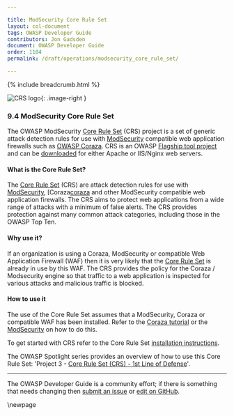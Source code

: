 ```yaml
---

title: ModSecurity Core Rule Set
layout: col-document
tags: OWASP Developer Guide
contributors: Jon Gadsden
document: OWASP Developer Guide
order: 1104
permalink: /draft/operations/modsecurity_core_rule_set/

---
```


{% include breadcrumb.html %}

<style type="text/css">
.image-right {
  height: 180px;
  display: block;
  margin-left: auto;
  margin-right: auto;
  float: right;
}
</style>

![CRS logo](../../../assets/images/logos/crs.png "OWASP CRS"){: .image-right }

### 9.4 ModSecurity Core Rule Set

The OWASP ModSecurity [Core Rule Set][modcrs-project] (CRS) project is a set of generic attack detection rules
for use with [ModSecurity][modsec] compatible web application firewalls such as [OWASP Coraza][coraza].
CRS is an OWASP [Flagship tool project][modcrs-project] and can be [downloaded][modcrs-download]
for either Apache or IIS/Nginx web servers.

#### What is the Core Rule Set?

The [Core Rule Set][modcrs] (CRS) are attack detection rules for use with [ModSecurity][modsec],
[Coraza[coraza] and other ModSecurity compatible web application firewalls.
The CRS aims to protect web applications from a wide range of attacks with a minimum of false alerts.
The CRS provides protection against many common attack categories, including those in the OWASP Top Ten.

#### Why use it?

If an organization is using a Coraza, ModSecurity or compatible Web Application Firewall (WAF)
then it is very likely that the [Core Rule Set][modcrs] is already in use by this WAF.
The CRS provides the policy for the Coraza / Modsecurity engine so that traffic to a web application is inspected
for various attacks and malicious traffic is blocked.

#### How to use it

The use of the Core Rule Set assumes that a ModSecurity, Coraza or compatible WAF has been installed.
Refer to the [Coraza tutorial][coraza-tutorial] or the [ModSecurity][modsec-docs] on how to do this.

To get started with CRS refer to the Core Rule Set [installation instructions][modcrs-download].

The OWASP Spotlight series provides an overview of how to use this Core Rule Set:
'Project 3 - [Core Rule Set (CRS) - 1st Line of Defense][spotlight03]'.

----

The OWASP Developer Guide is a community effort; if there is something that needs changing
then [submit an issue][issue1104] or [edit on GitHub][edit1104].

[coraza]: https://coraza.io/
[coraza-tutorial]: https://coraza.io/docs/tutorials/quick-start/
[edit1104]: https://github.com/OWASP/www-project-developer-guide/blob/main/draft/11-operations/04-modsecurity-crs.md
[issue1104]: https://github.com/OWASP/www-project-developer-guide/issues/new?labels=content&template=request.md&title=Update:%2011-operations/04-modsecurity-crs
[modcrs]: https://coreruleset.org/
[modcrs-download]: https://coreruleset.org/docs/deployment/install/
[modcrs-project]: https://owasp.org/www-project-modsecurity-core-rule-set/
[modsec]: https://owasp.org/www-project-modsecurity/
[modsec-docs]: https://www.modsecurity.org/
[spotlight03]: https://youtu.be/88ZMKpiZbRI

\newpage
